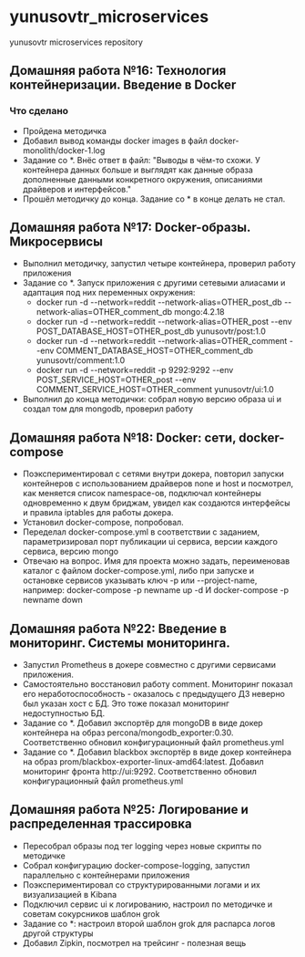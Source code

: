 # yunusovtr_microservices
yunusovtr microservices repository

## Домашняя работа №16: Технология контейнеризации. Введение в Docker

### Что сделано
 - Пройдена методичка
 - Добавил вывод команды docker images в файл docker-monolith/docker-1.log
 - Задание со *. Внёс ответ в файл: "Выводы в чём-то схожи. У контейнера данных больше и выглядят как данные образа дополненные данными конкретного окружения, описаниями драйверов и интерфейсов."
 - Прошёл методичку до конца. Задание со * в конце делать не стал.

## Домашняя работа №17: Docker-образы. Микросервисы
 - Выполнил методичку, запустил четыре контейнера, проверил работу приложения
 - Задание со *. Запуск приложения с другими сетевыми алиасами и адаптация под них переменных окружения:
   - docker run -d --network=reddit --network-alias=OTHER_post_db --network-alias=OTHER_comment_db mongo:4.2.18
   - docker run -d --network=reddit --network-alias=OTHER_post --env POST_DATABASE_HOST=OTHER_post_db yunusovtr/post:1.0
   - docker run -d --network=reddit --network-alias=OTHER_comment --env COMMENT_DATABASE_HOST=OTHER_comment_db yunusovtr/comment:1.0
   - docker run -d --network=reddit -p 9292:9292 --env POST_SERVICE_HOST=OTHER_post --env COMMENT_SERVICE_HOST=OTHER_comment yunusovtr/ui:1.0
 - Выполнил до конца методички: собрал новую версию образа ui и создал том для mongodb, проверил работу

## Домашняя работа №18: Docker: сети, docker-compose
 - Поэкспериментировал с сетями внутри докера, повторил запуски контейнеров с использованием драйверов
none и host и посмотрел, как меняется список namespace-ов, подключал контейнеры одновременно к двум бриджам, увидел как создаются интерфейсы и правила iptables для работы докера.
 - Установил docker-compose, попробовал.
 - Переделал docker-compose.yml в соответствии с заданием, параметризировал порт публикации ui сервиса, версии каждого сервиса, версию mongo
 - Отвечаю на вопрос. Имя для проекта можно задать, переименовав каталог с файлом docker-compose.yml, либо при запуске и остановке сервисов указывать ключ -p или --project-name, например: docker-compose -p newname up -d И docker-compose -p newname down

## Домашняя работа №22: Введение в мониторинг. Системы мониторинга.
 - Запустил Prometheus в докере совместно с другими сервисами приложения.
 - Самостоятельно восстановил работу comment. Мониторинг показал его неработоспособность - оказалось с предыдущего ДЗ неверно был указан хост с БД. Это тоже показал мониторинг недоступностью БД.
 - Задание со *. Добавил экспортёр для mongoDB в виде докер контейнера на образ percona/mongodb_exporter:0.30. Соответственно обновил конфигурационный файл prometheus.yml
 - Задание со *. Добавил blackbox экспортёр в виде докер контейнера на образ prom/blackbox-exporter-linux-amd64:latest. Добавил мониторинг фронта http://ui:9292. Соответственно обновил конфигурационный файл prometheus.yml

## Домашняя работа №25: Логирование и распределенная трассировка
 - Пересобрал образы под тег logging через новые скрипты по методичке
 - Собрал конфигурацию docker-compose-logging, запустил параллельно с контейнерами приложения
 - Поэкспериментировал со структурированными логами и их визуализацией в Kibana
 - Подключил сервис ui к логированию, настроил по методичке и советам сокурсников шаблон grok
 - Задание со *: настроил второй шаблон grok для распарса логов другой структуры
 - Добавил Zipkin, посмотрел на трейсинг - полезная вещь
